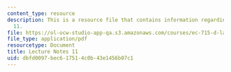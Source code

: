 ```yaml
---
content_type: resource
description: This is a resource file that contains information regarding lecture note
  11.
file: https://ol-ocw-studio-app-qa.s3.amazonaws.com/courses/ec-715-d-lab-disseminating-innovations-for-the-common-good-spring-2007/dbfd0097bec617514c0b43e1456b07c1_MITEC_715S07_notes11.pdf
file_type: application/pdf
resourcetype: Document
title: Lecture Notes 11
uid: dbfd0097-bec6-1751-4c0b-43e1456b07c1
---
```

